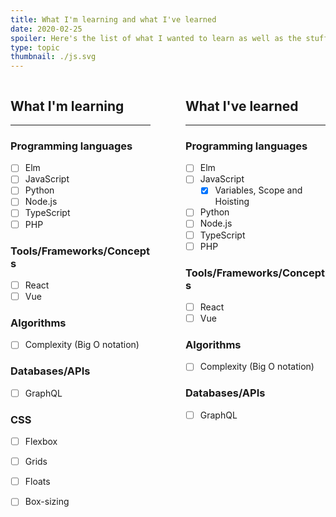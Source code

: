 ```yaml
---
title: What I'm learning and what I've learned
date: 2020-02-25
spoiler: Here's the list of what I wanted to learn as well as the stuff that I learned and documented.
type: topic
thumbnail: ./js.svg
---
```

<style>
  .list {
    display: grid;
    grid-template-columns: 1fr 1fr;
    grid-gap: 56px;
  }

  /* header p {
    display: none!important;
  } */

  @media(max-width: 568px) {
    .list {
      grid-template-columns: 1fr;
      grid-gap: 16px;
    }
  }
</style>

<div class="list">
  <div class="column">

## What I'm learning
---

### Programming languages

- [ ] Elm
- [ ] JavaScript
- [ ] Python
- [ ] Node.js
- [ ] TypeScript
- [ ] PHP

### Tools/Frameworks/Concepts

- [ ] React
- [ ] Vue

### Algorithms

- [ ] Complexity (Big O notation)

### Databases/APIs

- [ ] GraphQL

### CSS

- [ ] Flexbox
- [ ] Grids
- [ ] Floats
- [ ] Box-sizing

  </div>
  <div class="column">
  
## What I've learned
---

### Programming languages

- [ ] Elm
- [ ] JavaScript
  - [x] Variables, Scope and Hoisting
- [ ] Python
- [ ] Node.js
- [ ] TypeScript
- [ ] PHP

### Tools/Frameworks/Concepts

- [ ] React
- [ ] Vue

### Algorithms

- [ ] Complexity (Big O notation)

### Databases/APIs

- [ ] GraphQL

  </div>
</div>





